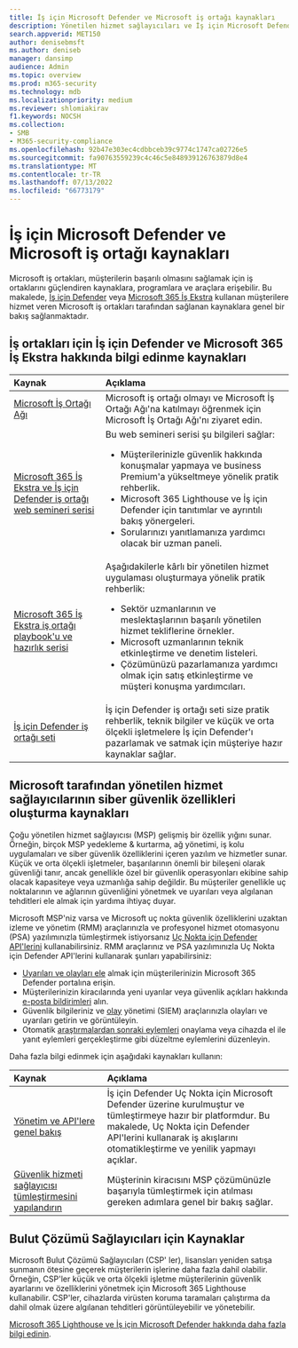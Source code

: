 ```yaml
---
title: İş için Microsoft Defender ve Microsoft iş ortağı kaynakları
description: Yönetilen hizmet sağlayıcıları ve İş için Microsoft Defender için kullanılabilir kaynaklar hakkında bilgi edinin.
search.appverid: MET150
author: denisebmsft
ms.author: deniseb
manager: dansimp
audience: Admin
ms.topic: overview
ms.prod: m365-security
ms.technology: mdb
ms.localizationpriority: medium
ms.reviewer: shlomiakirav
f1.keywords: NOCSH
ms.collection:
- SMB
- M365-security-compliance
ms.openlocfilehash: 92b47e303ec4cdbbceb39c9774c1747ca02726e5
ms.sourcegitcommit: fa90763559239c4c46c5e848939126763879d8e4
ms.translationtype: MT
ms.contentlocale: tr-TR
ms.lasthandoff: 07/13/2022
ms.locfileid: "66773179"
---
```

# <a name="microsoft-defender-for-business-and-microsoft-partner-resources"></a>İş için Microsoft Defender ve Microsoft iş ortağı kaynakları

Microsoft iş ortakları, müşterilerin başarılı olmasını sağlamak için iş ortaklarını güçlendiren kaynaklara, programlara ve araçlara erişebilir. Bu makalede, [İş için Defender](mdb-overview.md) veya [Microsoft 365 İş Ekstra](../../business-premium/index.md) kullanan müşterilere hizmet veren Microsoft iş ortakları tarafından sağlanan kaynaklara genel bir bakış sağlanmaktadır.

## <a name="resources-for-partners-to-learn-about-defender-for-business-and-microsoft-365-business-premium"></a>İş ortakları için İş için Defender ve Microsoft 365 İş Ekstra hakkında bilgi edinme kaynakları

| Kaynak | Açıklama |
|:---|:---|
| [Microsoft İş Ortağı Ağı](https://partner.microsoft.com) | Microsoft iş ortağı olmayı ve Microsoft İş Ortağı Ağı'na katılmayı öğrenmek için Microsoft İş Ortağı Ağı'nı ziyaret edin. |
| [Microsoft 365 İş Ekstra ve İş için Defender iş ortağı web semineri serisi](https://aka.ms/M365MDBseries) | Bu web semineri serisi şu bilgileri sağlar: <ul><li>Müşterilerinizle güvenlik hakkında konuşmalar yapmaya ve business Premium'a yükseltmeye yönelik pratik rehberlik. </li><li>Microsoft 365 Lighthouse ve İş için Defender için tanıtımlar ve ayrıntılı bakış yönergeleri. </li><li>Sorularınızı yanıtlamanıza yardımcı olacak bir uzman paneli.</li></ul>   |
| [Microsoft 365 İş Ekstra iş ortağı playbook'u ve hazırlık serisi](https://aka.ms/M365BPPartnerPlaybook) |  Aşağıdakilerle kârlı bir yönetilen hizmet uygulaması oluşturmaya yönelik pratik rehberlik: <ul><li>Sektör uzmanlarının ve meslektaşlarının başarılı yönetilen hizmet tekliflerine örnekler. </li><li>Microsoft uzmanlarının teknik etkinleştirme ve denetim listeleri. </li><li>Çözümünüzü pazarlamanıza yardımcı olmak için satış etkinleştirme ve müşteri konuşma yardımcıları. </li></ul> |
| [İş için Defender iş ortağı seti](https://aka.ms/MDBPartnerKit) | İş için Defender iş ortağı seti size pratik rehberlik, teknik bilgiler ve küçük ve orta ölçekli işletmelere İş için Defender'ı pazarlamak ve satmak için müşteriye hazır kaynaklar sağlar.  |

## <a name="resources-for-microsoft-managed-service-providers-to-build-cybersecurity-capabilities"></a>Microsoft tarafından yönetilen hizmet sağlayıcılarının siber güvenlik özellikleri oluşturma kaynakları

Çoğu yönetilen hizmet sağlayıcısı (MSP) gelişmiş bir özellik yığını sunar. Örneğin, birçok MSP yedekleme & kurtarma, ağ yönetimi, iş kolu uygulamaları ve siber güvenlik özelliklerini içeren yazılım ve hizmetler sunar. Küçük ve orta ölçekli işletmeler, başarılarının önemli bir bileşeni olarak güvenliği tanır, ancak genellikle özel bir güvenlik operasyonları ekibine sahip olacak kapasiteye veya uzmanlığa sahip değildir. Bu müşteriler genellikle uç noktalarının ve ağlarının güvenliğini yönetmek ve uyarıları veya algılanan tehditleri ele almak için yardıma ihtiyaç duyar.

Microsoft MSP'niz varsa ve Microsoft uç nokta güvenlik özelliklerini uzaktan izleme ve yönetim (RMM) araçlarınızla ve profesyonel hizmet otomasyonu (PSA) yazılımınızla tümleştirmek istiyorsanız [Uç Nokta için Defender API'lerini](../defender-endpoint/management-apis.md) kullanabilirsiniz. RMM araçlarınız ve PSA yazılımınızla Uç Nokta için Defender API'lerini kullanarak şunları yapabilirsiniz:

- [Uyarıları ve olayları ele](mdb-respond-mitigate-threats.md) almak için müşterilerinizin Microsoft 365 Defender portalına erişin.
- Müşterilerinizin kiracılarında yeni uyarılar veya güvenlik açıkları hakkında [e-posta bildirimleri](mdb-email-notifications.md) alın.
- Güvenlik bilgileriniz ve [olay](mdb-view-manage-incidents.md) yönetimi (SIEM) araçlarınızla olayları ve uyarıları getirin ve görüntüleyin.
- Otomatik [araştırmalardan sonraki eylemleri](mdb-review-remediation-actions.md) onaylama veya cihazda el ile yanıt eylemleri gerçekleştirme gibi düzeltme eylemlerini düzenleyin.

Daha fazla bilgi edinmek için aşağıdaki kaynakları kullanın:

| Kaynak | Açıklama |
|:---|:---|
| [Yönetim ve API'lere genel bakış](../defender-endpoint/management-apis.md) | İş için Defender Uç Nokta için Microsoft Defender üzerine kurulmuştur ve tümleştirmeye hazır bir platformdur. Bu makalede, Uç Nokta için Defender API'lerini kullanarak iş akışlarını otomatikleştirme ve yenilik yapmayı açıklar. |
| [Güvenlik hizmeti sağlayıcısı tümleştirmesini yapılandırın](../defender-endpoint/configure-mssp-support.md) | Müşterinin kiracısını MSP çözümünüzle başarıyla tümleştirmek için atılması gereken adımlara genel bir bakış sağlar. |

## <a name="resources-for-cloud-solution-providers"></a>Bulut Çözümü Sağlayıcıları için Kaynaklar

Microsoft Bulut Çözümü Sağlayıcıları (CSP' ler), lisansları yeniden satışa sunmanın ötesine geçerek müşterilerin işlerine daha fazla dahil olabilir. Örneğin, CSP'ler küçük ve orta ölçekli işletme müşterilerinin güvenlik ayarlarını ve özelliklerini yönetmek için Microsoft 365 Lighthouse kullanabilir. CSP'ler, cihazlarda virüsten koruma taramaları çalıştırma da dahil olmak üzere algılanan tehditleri görüntüleyebilir ve yönetebilir.

[Microsoft 365 Lighthouse ve İş için Microsoft Defender hakkında daha fazla bilgi edinin](mdb-lighthouse-integration.md).
